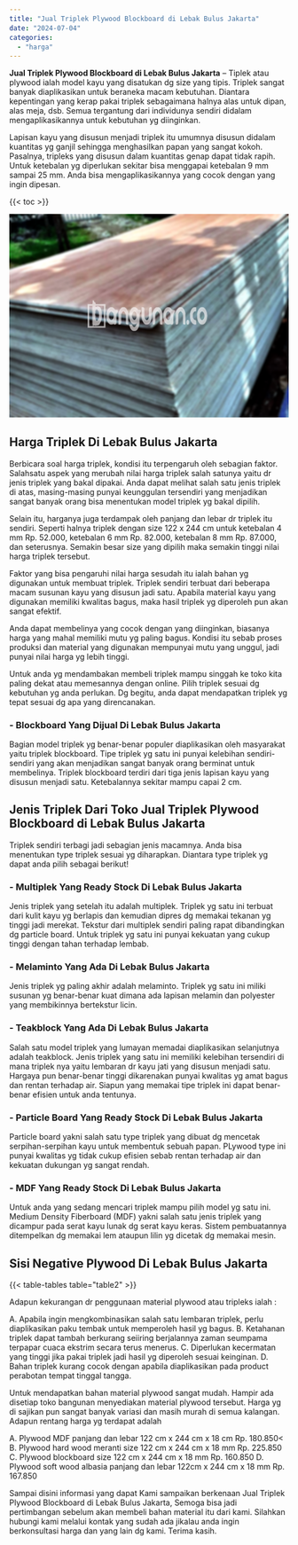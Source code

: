 ```yaml
---
title: "Jual Triplek Plywood Blockboard di Lebak Bulus Jakarta"
date: "2024-07-04"
categories: 
  - "harga"
---
```


**Jual Triplek Plywood Blockboard di Lebak Bulus Jakarta** – Tiplek atau plywood ialah model kayu yang disatukan dg size yang tipis. Triplek sangat banyak diaplikasikan untuk beraneka macam kebutuhan. Diantara kepentingan yang kerap pakai triplek sebagaimana halnya alas untuk dipan, alas meja, dsb. Semua tergantung dari individunya sendiri didalam mengaplikasikannya untuk kebutuhan yg diinginkan.

Lapisan kayu yang disusun menjadi triplek itu umumnya disusun didalam kuantitas yg ganjil sehingga menghasilkan papan yang sangat kokoh. Pasalnya, tripleks yang disusun dalam kuantitas genap dapat tidak rapih. Untuk ketebalan yg diperlukan sekitar bisa menggapai ketebalan 9 mm sampai 25 mm. Anda bisa mengaplikasikannya yang cocok dengan yang ingin dipesan.

{{< toc >}}

![Jual Triplek Plywood Blockboard di Lebak Bulus Jakarta](/images/jual-triplek-murah-09.png)

## Harga Triplek Di Lebak Bulus Jakarta

Berbicara soal harga triplek, kondisi itu terpengaruh oleh sebagian faktor. Salahsatu aspek yang merubah nilai harga triplek salah satunya yaitu dr jenis triplek yang bakal dipakai. Anda dapat melihat salah satu jenis triplek di atas, masing-masing punyai keunggulan tersendiri yang menjadikan sangat banyak orang bisa menentukan model triplek yg bakal dipilih.

Selain itu, harganya juga terdampak oleh panjang dan lebar dr triplek itu sendiri. Seperti halnya triplek dengan size 122 x 244 cm untuk ketebalan 4 mm Rp. 52.000, ketebalan 6 mm Rp. 82.000, ketebalan 8 mm Rp. 87.000, dan seterusnya. Semakin besar size yang dipilih maka semakin tinggi nilai harga triplek tersebut.

Faktor yang bisa pengaruhi nilai harga sesudah itu ialah bahan yg digunakan untuk membuat triplek. Triplek sendiri terbuat dari beberapa macam susunan kayu yang disusun jadi satu. Apabila material kayu yang digunakan memiliki kwalitas bagus, maka hasil triplek yg diperoleh pun akan sangat efektif.

Anda dapat membelinya yang cocok dengan yang diinginkan, biasanya harga yang mahal memiliki mutu yg paling bagus. Kondisi itu sebab proses produksi dan material yang digunakan mempunyai mutu yang unggul, jadi punyai nilai harga yg lebih tinggi.

Untuk anda yg mendambakan membeli triplek mampu singgah ke toko kita paling dekat atau memesannya dengan online. Pilih triplek sesuai dg kebutuhan yg anda perlukan. Dg begitu, anda dapat mendapatkan triplek yg tepat sesuai dg apa yang direncanakan.

### \- Blockboard Yang Dijual Di Lebak Bulus Jakarta

Bagian model triplek yg benar-benar populer diaplikasikan oleh masyarakat yaitu triplek blockboard. Tipe triplek yg satu ini punyai kelebihan sendiri-sendiri yang akan menjadikan sangat banyak orang berminat untuk membelinya. Triplek blockboard terdiri dari tiga jenis lapisan kayu yang disusun menjadi satu. Ketebalannya sekitar mampu capai 2 cm.

## Jenis Triplek Dari Toko Jual Triplek Plywood Blockboard di Lebak Bulus Jakarta

Triplek sendiri terbagi jadi sebagian jenis macamnya. Anda bisa menentukan type triplek sesuai yg diharapkan. Diantara type triplek yg dapat anda pilih sebagai berikut!

### \- Multiplek Yang Ready Stock Di Lebak Bulus Jakarta

Jenis triplek yang setelah itu adalah multiplek. Triplek yg satu ini terbuat dari kulit kayu yg berlapis dan kemudian dipres dg memakai tekanan yg tinggi jadi merekat. Tekstur dari multiplek sendiri paling rapat dibandingkan dg particle board. Untuk triplek yg satu ini punyai kekuatan yang cukup tinggi dengan tahan terhadap lembab.

### \- Melaminto Yang Ada Di Lebak Bulus Jakarta

Jenis triplek yg paling akhir adalah melaminto. Triplek yg satu ini miliki susunan yg benar-benar kuat dimana ada lapisan melamin dan polyester yang membikinnya bertekstur licin.

### \- Teakblock Yang Ada Di Lebak Bulus Jakarta

Salah satu model triplek yang lumayan memadai diaplikasikan selanjutnya adalah teakblock. Jenis triplek yang satu ini memiliki kelebihan tersendiri di mana triplek nya yaitu lembaran dr kayu jati yang disusun menjadi satu. Hargaya pun benar-benar tinggi dikarenakan punyai kwalitas yg amat bagus dan rentan terhadap air. Siapun yang memakai tipe triplek ini dapat benar-benar efisien untuk anda tentunya.

### \- Particle Board Yang Ready Stock Di Lebak Bulus Jakarta

Particle board yakni salah satu type triplek yang dibuat dg mencetak serpihan-serpihan kayu untuk membentuk sebuah papan. PLywood type ini punyai kwalitas yg tidak cukup efisien sebab rentan terhadap air dan kekuatan dukungan yg sangat rendah.

### \- MDF Yang Ready Stock Di Lebak Bulus Jakarta

Untuk anda yang sedang mencari triplek mampu pilih model yg satu ini. Medium Density Fiberboard (MDF) yakni salah satu jenis triplek yang dicampur pada serat kayu lunak dg serat kayu keras. Sistem pembuatannya ditempelkan dg memakai lem ataupun lilin yg dicetak dg memakai mesin.

## Sisi Negative Plywood Di Lebak Bulus Jakarta

{{< table-tables table="table2" >}}

Adapun kekurangan dr penggunaan material plywood atau tripleks ialah :

A. Apabila ingin mengkombinasikan salah satu lembaran triplek, perlu diaplikasikan paku tembak untuk memperoleh hasil yg bagus. B. Ketahanan triplek dapat tambah berkurang seiiring berjalannya zaman seumpama terpapar cuaca ekstrim secara terus menerus. C. Diperlukan kecermatan yang tinggi jika pakai triplek jadi hasil yg diperoleh sesuai keinginan. D. Bahan triplek kurang cocok dengan apabila diaplikasikan pada product perabotan tempat tinggal tangga.

Untuk mendapatkan bahan material plywood sangat mudah. Hampir ada disetiap toko bangunan menyediakan material plywood tersebut. Harga yg di sajikan pun sangat banyak variasi dan masih murah di semua kalangan. Adapun rentang harga yg terdapat adalah

A. Plywood MDF panjang dan lebar 122 cm x 244 cm x 18 cm Rp. 180.850< B. Plywood hard wood meranti size 122 cm x 244 cm x 18 mm Rp. 225.850 C. Plywood blockboard size 122 cm x 244 cm x 18 mm Rp. 160.850 D. Plywood soft wood albasia panjang dan lebar 122cm x 244 cm x 18 mm Rp. 167.850

Sampai disini informasi yang dapat Kami sampaikan berkenaan Jual Triplek Plywood Blockboard di Lebak Bulus Jakarta, Semoga bisa jadi pertimbangan sebelum akan membeli bahan material itu dari kami. Silahkan hubungi kami melalui kontak yang sudah ada jikalau anda ingin berkonsultasi harga dan yang lain dg kami. Terima kasih.
